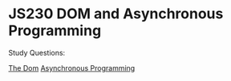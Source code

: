 # JS230 DOM and Asynchronous Programming

Study Questions:

[The Dom](./study_questions/dom.md)
[Asynchronous Programming](./study_questions/async.md)